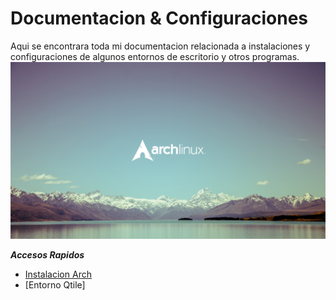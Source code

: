 # Documentacion & Configuraciones
 Aqui se encontrara toda mi documentacion relacionada a instalaciones y configuraciones de algunos entornos de escritorio y otros programas.
![InstalacionArch](images/3.jpg)

***Accesos Rapidos***
 - [Instalacion Arch](https://github.com/Angelcedillo/Documentacion/tree/main/Instalacion%20Arch)
 - [Entorno Qtile]
